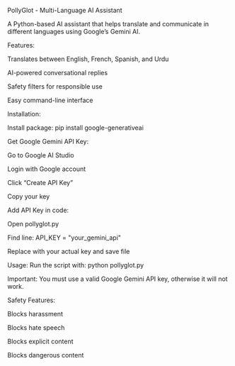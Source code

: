 PollyGlot - Multi-Language AI Assistant

A Python-based AI assistant that helps translate and communicate in different languages using Google’s Gemini AI.

Features:

Translates between English, French, Spanish, and Urdu

AI-powered conversational replies

Safety filters for responsible use

Easy command-line interface

Installation:

Install package: pip install google-generativeai

Get Google Gemini API Key:

Go to Google AI Studio

Login with Google account

Click “Create API Key”

Copy your key

Add API Key in code:

Open pollyglot.py

Find line: API_KEY = "your_gemini_api"

Replace with your actual key and save file

Usage:
Run the script with: python pollyglot.py

Important:
You must use a valid Google Gemini API key, otherwise it will not work.

Safety Features:

Blocks harassment

Blocks hate speech

Blocks explicit content

Blocks dangerous content


